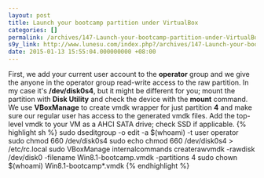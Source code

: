 ```yaml
---
layout: post
title: Launch your bootcamp partition under VirtualBox
categories: []
permalink: /archives/147-Launch-your-bootcamp-partition-under-VirtualBox.html
s9y_link: http://www.lunesu.com/index.php?/archives/147-Launch-your-bootcamp-partition-under-VirtualBox.html
date: 2015-01-13 15:55:04.000000000 +08:00
---
```

First, we add your current user account to the <strong>operator</strong> group and we give the anyone in the operator group read-write access to the raw partition. In my case it's <strong>/dev/disk0s4</strong>, but it might be different for you; mount the partition with <strong>Disk Utility</strong> and check the device with the <strong>mount</strong> command. We use <strong>VBoxManage</strong> to create vmdk wrapper for just partition <strong>4</strong> and make sure our regular user has access to the generated vmdk files. Add the top-level vmdk to your VM as a AHCI SATA drive; check SSD if applicable.
{% highlight sh %}
sudo dseditgroup -o edit -a $(whoami) -t user operator
sudo chmod 660 /dev/disk0s4
sudo echo chmod 660 /dev/disk0s4 &gt; /etc/rc.local
sudo VBoxManage internalcommands createrawvmdk -rawdisk /dev/disk0 -filename Win8.1-bootcamp.vmdk -partitions 4
sudo chown $(whoami) Win8.1-bootcamp*.vmdk
{% endhighlight %}
